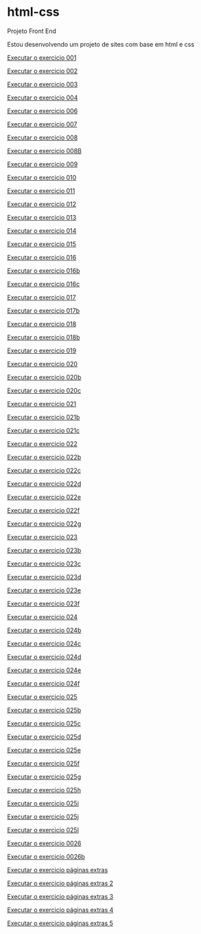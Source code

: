 # html-css
Projeto Front End

Estou desenvolvendo um projeto de sites com base em html e css
<p><a href="https://jorgejotabrito.github.io/html-css/exercicios/exe001/index.html">Executar o exercicio 001<p>
<p><a href="https://jorgejotabrito.github.io/html-css/exercicios/exe002/index.html">Executar o exercicio 002<p>
<p><a href="https://jorgejotabrito.github.io/html-css/exercicios/ex003/index.html">Executar o exercicio 003<p>
<p><a href="https://jorgejotabrito.github.io/html-css/exercicios/ex004/index.html">Executar o exercicio 004<p>
<p><a href="https://jorgejotabrito.github.io/html-css/exercicios/ex006/index.html">Executar o exercicio 006<p>
<p><a href="https://jorgejotabrito.github.io/html-css/exercicios/ex007/index.html">Executar o exercicio 007<p>
<p><a href="https://jorgejotabrito.github.io/html-css/exercicios/ex008/index.html">Executar o exercicio 008<p>
<p><a href="https://jorgejotabrito.github.io/html-css/exercicios/ex008B/index.html">Executar o exercicio 008B<p>
<p><a href="https://jorgejotabrito.github.io/html-css/exercicios/ex009/index.html">Executar o exercicio 009<p>
<p><a href="https://jorgejotabrito.github.io/html-css/exercicios/ex010/index.html">Executar o exercicio 010<p>
<p><a href="https://jorgejotabrito.github.io/html-css/exercicios/ex011/index.html">Executar o exercicio 011<p>
<p><a href="https://jorgejotabrito.github.io/html-css/exercicios/exe012/index.html">Executar o exercicio 012<p>
<p><a href="https://jorgejotabrito.github.io/html-css/exercicios/exe013/index.html">Executar o exercicio 013<p>
<p><a href="https://jorgejotabrito.github.io/html-css/exercicios/exe014/index.html">Executar o exercicio 014<p>
<p><a href="https://jorgejotabrito.github.io/html-css/exercicios/exe015/index.html">Executar o exercicio 015<p>
<p><a href="https://jorgejotabrito.github.io/html-css/exercicios/exe016/index.html">Executar o exercicio 016<p>
<p><a href="https://jorgejotabrito.github.io/html-css/exercicios/exe016b/index.html">Executar o exercicio 016b<p>
<p><a href="https://jorgejotabrito.github.io/html-css/exercicios/exe016c/index.html">Executar o exercicio 016c<p>
<p><a href="https://jorgejotabrito.github.io/html-css/exercicios/exe017/index.html">Executar o exercicio 017<p>
<p><a href="https://jorgejotabrito.github.io/html-css/exercicios/exe017b/index.html">Executar o exercicio 017b<p>
<p><a href="https://jorgejotabrito.github.io/html-css/exercicios/exe018/index.html">Executar o exercicio 018<p>
<p><a href="https://jorgejotabrito.github.io/html-css/exercicios/exe018b/index.html">Executar o exercicio 018b<p>
<p><a href="https://jorgejotabrito.github.io/html-css/exercicios/exe019/index.html">Executar o exercicio 019<p>
<p><a href="https://jorgejotabrito.github.io/html-css/exercicios/exe020/index.html">Executar o exercicio 020<p>
<p><a href="https://jorgejotabrito.github.io/html-css/exercicios/exe020b/index.html">Executar o exercicio 020b<p>
<p><a href="https://jorgejotabrito.github.io/html-css/exercicios/exe020c/index.html">Executar o exercicio 020c<p>
<p><a href="https://jorgejotabrito.github.io/html-css/exercicios/exe021/index.html">Executar o exercicio 021<p>
<p><a href="https://jorgejotabrito.github.io/html-css/exercicios/exe021b/index.html">Executar o exercicio 021b<p>
<p><a href="https://jorgejotabrito.github.io/html-css/exercicios/exe021c/index.html">Executar o exercicio 021c<p>
<p><a href="https://jorgejotabrito.github.io/html-css/exercicios/exe022/index.html">Executar o exercicio 022<p>
<p><a href="https://jorgejotabrito.github.io/html-css/exercicios/exe022b/index.html">Executar o exercicio 022b<p>
<p><a href="https://jorgejotabrito.github.io/html-css/exercicios/exe022c/index.html">Executar o exercicio 022c<p>
<p><a href="https://jorgejotabrito.github.io/html-css/exercicios/exe022d/index.html">Executar o exercicio 022d<p>
<p><a href="https://jorgejotabrito.github.io/html-css/exercicios/exe022e/index.html">Executar o exercicio 022e<p>
<p><a href="https://jorgejotabrito.github.io/html-css/exercicios/exe022f/index.html">Executar o exercicio 022f<p>
<p><a href="https://jorgejotabrito.github.io/html-css/exercicios/exe022g/index.html">Executar o exercicio 022g<p>
<p><a href="https://jorgejotabrito.github.io/html-css/exercicios/exe023/index.html">Executar o exercicio 023<p>
<p><a href="https://jorgejotabrito.github.io/html-css/exercicios/exe023b/index.html">Executar o exercicio 023b<p>
<p><a href="https://jorgejotabrito.github.io/html-css/exercicios/exe023c/index.html">Executar o exercicio 023c<p>
<p><a href="https://jorgejotabrito.github.io/html-css/exercicios/exe023d/index.html">Executar o exercicio 023d<p>
<p><a href="https://jorgejotabrito.github.io/html-css/exercicios/exe023e/index.html">Executar o exercicio 023e<p>
<p><a href="https://jorgejotabrito.github.io/html-css/exercicios/exe023f/index.html">Executar o exercicio 023f<p>
<p><a href="https://jorgejotabrito.github.io/html-css/exercicios/ex024/index.html">Executar o exercicio 024<p>
<p><a href="https://jorgejotabrito.github.io/html-css/exercicios/ex024b/index.html">Executar o exercicio 024b<p>
<p><a href="https://jorgejotabrito.github.io/html-css/exercicios/ex024c/index.html">Executar o exercicio 024c<p>
<p><a href="https://jorgejotabrito.github.io/html-css/exercicios/ex024d/index.html">Executar o exercicio 024d<p>
<p><a href="https://jorgejotabrito.github.io/html-css/exercicios/ex024e/index.html">Executar o exercicio 024e<p>
<p><a href="https://jorgejotabrito.github.io/html-css/exercicios/ex024f/index.html">Executar o exercicio 024f<p>
<p><a href="https://jorgejotabrito.github.io/html-css/exercicios/ex0025/index.html">Executar o exercicio 025<p>
<p><a href="https://jorgejotabrito.github.io/html-css/exercicios/ex0025b/index.html">Executar o exercicio 025b<p>
<p><a href="https://jorgejotabrito.github.io/html-css/exercicios/ex0025c/index.html">Executar o exercicio 025c<p>
<p><a href="https://jorgejotabrito.github.io/html-css/exercicios/ex0025d/index.html">Executar o exercicio 025d<p>
<p><a href="https://jorgejotabrito.github.io/html-css/exercicios/ex0025e/index.html">Executar o exercicio 025e<p>
<p><a href="https://jorgejotabrito.github.io/html-css/exercicios/ex0025f/index.html">Executar o exercicio 025f<p>
<p><a href="https://jorgejotabrito.github.io/html-css/exercicios/ex0025g/index.html">Executar o exercicio 025g<p>
<p><a href="https://jorgejotabrito.github.io/html-css/exercicios/ex0025h/index.html">Executar o exercicio 025h<p>
<p><a href="https://jorgejotabrito.github.io/html-css/exercicios/ex0025i/index.html">Executar o exercicio 025i<p>
<p><a href="https://jorgejotabrito.github.io/html-css/exercicios/ex0025j/index.html">Executar o exercicio 025j<p>
<p><a href="https://jorgejotabrito.github.io/html-css/exercicios/ex0025l/index.html">Executar o exercicio 025l<p>
<p><a href="https://jorgejotabrito.github.io/html-css/exercicios/exe026\mq001/index.html">Executar o exercicio 0026<p>
<p><a href="https://jorgejotabrito.github.io/html-css/exercicios/exe026\mq002/index.html">Executar o exercicio 0026b<p>
<p><a href="https://jorgejotabrito.github.io/html-css/exercicios/páginas extras/index.html">Executar o exercicio páginas extras<p>
<p><a href="https://jorgejotabrito.github.io/html-css/exercicios/páginas extras 2/index.html">Executar o exercicio páginas extras 2<p>
<p><a href="https://jorgejotabrito.github.io/html-css/exercicios/páginas extras 3/index.html">Executar o exercicio páginas extras 3<p>
<p><a href="https://jorgejotabrito.github.io/html-css/exercicios/páginas extras 4/index.html">Executar o exercicio páginas extras 4<p>
<p><a href="https://jorgejotabrito.github.io/html-css/exercicios/páginas extras 5/index.html">Executar o exercicio páginas extras 5<p>